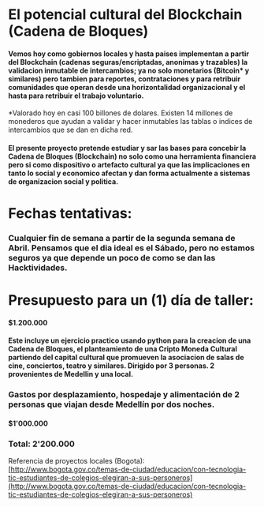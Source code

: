 # El potencial cultural del Blockchain \(Cadena de Bloques\)

#### Vemos hoy como gobiernos locales y hasta paises implementan a partir del Blockchain \(cadenas seguras/encriptadas, anonimas y trazables\) la validacion inmutable de intercambios; ya no solo monetarios \(Bitcoin\* y similares\) pero tambien para reportes, contrataciones y para retribuir comunidades que operan desde una horizontalidad organizacional y el hasta para retribuir el trabajo voluntario.

\*Valorado hoy en casi 100 billones de dolares. Existen 14 millones de monederos que ayudan a validar y hacer inmutables las tablas o indices de intercambios que se dan en dicha red.

#### El presente proyecto pretende estudiar y sar las bases para concebir la Cadena de Bloques \(Blockchain\) no solo como una herramienta financiera pero si como dispositivo o artefacto cultural ya que las implicaciones en tanto lo social y economico afectan y dan forma actualmente a sistemas de organizacion social y politica.

# Fechas tentativas:

### Cualquier fin de semana a partir de la segunda semana de Abril. Pensamos que el dia ideal es el Sábado, pero no estamos seguros ya que depende un poco de como se dan las Hacktividades.

# Presupuesto para un \(1\) día de taller:

#### $1.200.000

#### Este incluye un ejercicio practico usando python para la creacion de una Cadena de Bloques, el planteamiento de una Cripto Moneda Cultural partiendo del capital cultural que promueven la asociacion de salas de cine, conciertos, teatro y similares. Dirigido por 3 personas. 2 provenientes de Medellin y una local.

### Gastos por desplazamiento, hospedaje y alimentación de 2 personas que viajan desde Medellín por dos noches.

#### $1'000.000

### Total: 2'200.000

Referencia de proyectos locales \(Bogota\):  
[http://www.bogota.gov.co/temas-de-ciudad/educacion/con-tecnologia-tic-estudiantes-de-colegios-elegiran-a-sus-personeros](http://www.bogota.gov.co/temas-de-ciudad/educacion/con-tecnologia-tic-estudiantes-de-colegios-elegiran-a-sus-personeros)


